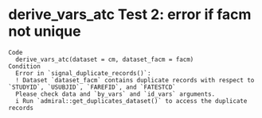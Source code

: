 # derive_vars_atc Test 2: error if facm not unique

    Code
      derive_vars_atc(dataset = cm, dataset_facm = facm)
    Condition
      Error in `signal_duplicate_records()`:
      ! Dataset `dataset_facm` contains duplicate records with respect to `STUDYID`, `USUBJID`, `FAREFID`, and `FATESTCD`
      Please check data and `by_vars` and `id_vars` arguments.
      i Run `admiral::get_duplicates_dataset()` to access the duplicate records

